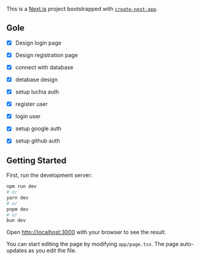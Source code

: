 This is a [Next.js](https://nextjs.org/) project bootstrapped with [`create-next-app`](https://github.com/vercel/next.js/tree/canary/packages/create-next-app).

## Gole
- [x] Design login page
- [x] Design registration page
- [x] connect with database
- [x] detabase design
- [x] setup luchia auth
- [x] register user
- [x] login user
- [x] setup google auth
- [x] setup github auth


## Getting Started

First, run the development server:

```bash
npm run dev
# or
yarn dev
# or
pnpm dev
# or
bun dev
```

Open [http://localhost:3000](http://localhost:3000) with your browser to see the result.

You can start editing the page by modifying `app/page.tsx`. The page auto-updates as you edit the file.
